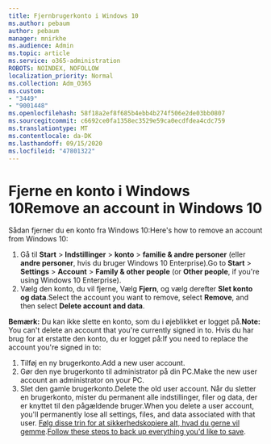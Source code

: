 ```yaml
---
title: Fjernbrugerkonto i Windows 10
ms.author: pebaum
author: pebaum
manager: mnirkhe
ms.audience: Admin
ms.topic: article
ms.service: o365-administration
ROBOTS: NOINDEX, NOFOLLOW
localization_priority: Normal
ms.collection: Adm_O365
ms.custom:
- "3449"
- "9001448"
ms.openlocfilehash: 58f18a2ef8f685b4ebb4b274f506e2de03bb0807
ms.sourcegitcommit: c6692ce0fa1358ec3529e59ca0ecdfdea4cdc759
ms.translationtype: MT
ms.contentlocale: da-DK
ms.lasthandoff: 09/15/2020
ms.locfileid: "47801322"
---
```

# <a name="remove-an-account-in-windows-10"></a><span data-ttu-id="4cb3c-102">Fjerne en konto i Windows 10</span><span class="sxs-lookup"><span data-stu-id="4cb3c-102">Remove an account in Windows 10</span></span>

<span data-ttu-id="4cb3c-103">Sådan fjerner du en konto fra Windows 10:</span><span class="sxs-lookup"><span data-stu-id="4cb3c-103">Here's how to remove an account from Windows 10:</span></span>

1. <span data-ttu-id="4cb3c-104">Gå til **Start**  >  **Indstillinger**  >  **konto**  >  **familie & andre personer** (eller **andre personer**, hvis du bruger Windows 10 Enterprise).</span><span class="sxs-lookup"><span data-stu-id="4cb3c-104">Go to **Start** > **Settings** > **Account** > **Family & other people** (or **Other people**, if you're using Windows 10 Enterprise).</span></span>
2. <span data-ttu-id="4cb3c-105">Vælg den konto, du vil fjerne, Vælg **Fjern**, og vælg derefter **Slet konto og data**.</span><span class="sxs-lookup"><span data-stu-id="4cb3c-105">Select the account you want to remove, select **Remove**, and then select **Delete account and data**.</span></span>
 
<span data-ttu-id="4cb3c-106">**Bemærk:** Du kan ikke slette en konto, som du i øjeblikket er logget på.</span><span class="sxs-lookup"><span data-stu-id="4cb3c-106">**Note:** You can't delete an account that you're currently signed in to.</span></span>  <span data-ttu-id="4cb3c-107">Hvis du har brug for at erstatte den konto, du er logget på:</span><span class="sxs-lookup"><span data-stu-id="4cb3c-107">If you need to replace the account you're signed in to:</span></span>

1. <span data-ttu-id="4cb3c-108">Tilføj en ny brugerkonto.</span><span class="sxs-lookup"><span data-stu-id="4cb3c-108">Add a new user account.</span></span>
2. <span data-ttu-id="4cb3c-109">Gør den nye brugerkonto til administrator på din PC.</span><span class="sxs-lookup"><span data-stu-id="4cb3c-109">Make the new user account an administrator on your PC.</span></span>
3. <span data-ttu-id="4cb3c-110">Slet den gamle brugerkonto.</span><span class="sxs-lookup"><span data-stu-id="4cb3c-110">Delete the old user account.</span></span> <span data-ttu-id="4cb3c-111">Når du sletter en brugerkonto, mister du permanent alle indstillinger, filer og data, der er knyttet til den pågældende bruger.</span><span class="sxs-lookup"><span data-stu-id="4cb3c-111">When you delete a user account, you'll permanently lose all settings, files, and data associated with that user.</span></span> <span data-ttu-id="4cb3c-112">[Følg disse trin for at sikkerhedskopiere alt, hvad du gerne vil gemme](https://support.microsoft.com/help/4027408/windows-10-backup-and-restore).</span><span class="sxs-lookup"><span data-stu-id="4cb3c-112">[Follow these steps to back up everything you'd like to save](https://support.microsoft.com/help/4027408/windows-10-backup-and-restore).</span></span>